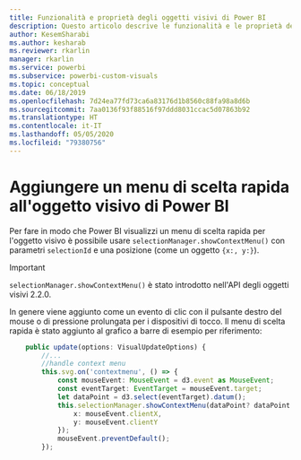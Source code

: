 ```yaml
---
title: Funzionalità e proprietà degli oggetti visivi di Power BI
description: Questo articolo descrive le funzionalità e le proprietà degli oggetti visivi di Power BI.
author: KesemSharabi
ms.author: kesharab
ms.reviewer: rkarlin
manager: rkarlin
ms.service: powerbi
ms.subservice: powerbi-custom-visuals
ms.topic: conceptual
ms.date: 06/18/2019
ms.openlocfilehash: 7d24ea77fd73ca6a83176d1b8560c88fa98a8d6b
ms.sourcegitcommit: 7aa0136f93f88516f97ddd8031ccac5d07863b92
ms.translationtype: HT
ms.contentlocale: it-IT
ms.lasthandoff: 05/05/2020
ms.locfileid: "79380756"
---
```

# <a name="add-context-menu-to-power-bi-visual"></a>Aggiungere un menu di scelta rapida all'oggetto visivo di Power BI

Per fare in modo che Power BI visualizzi un menu di scelta rapida per l'oggetto visivo è possibile usare `selectionManager.showContextMenu()` con parametri `selectionId` e una posizione (come un oggetto `{x:, y:}`).

> [!IMPORTANT]
> `selectionManager.showContextMenu()` è stato introdotto nell'API degli oggetti visivi 2.2.0.

In genere viene aggiunto come un evento di clic con il pulsante destro del mouse o di pressione prolungata per i dispositivi di tocco. Il menu di scelta rapida è stato aggiunto al grafico a barre di esempio per riferimento:

```typescript
    public update(options: VisualUpdateOptions) {
        //...
        //handle context menu
        this.svg.on('contextmenu', () => {
            const mouseEvent: MouseEvent = d3.event as MouseEvent;
            const eventTarget: EventTarget = mouseEvent.target;
            let dataPoint = d3.select(eventTarget).datum();
            this.selectionManager.showContextMenu(dataPoint? dataPoint.selectionId : {}, {
                x: mouseEvent.clientX,
                y: mouseEvent.clientY
            });
            mouseEvent.preventDefault();
        });
```
